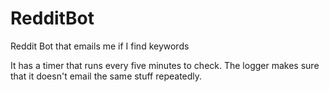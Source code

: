 # RedditBot
Reddit Bot that emails me if I find keywords

It has a timer that runs every five minutes to check. The logger makes sure that it doesn't email the same stuff repeatedly.
